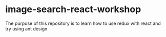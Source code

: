 # image-search-react-workshop
The purpose of this repository is to learn how to use redux with react and try using ant design.
